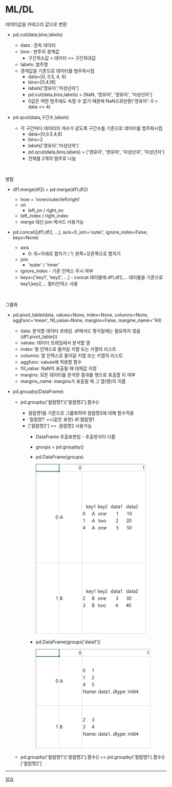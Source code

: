 # ML/DL

데이터값을 카테고리 값으로 변환
- pd.cut(data,bins,labels)
    - data : 관측 데이터
    - bins : 번주의 경계값
        - 구간최소값 < 데이터 <= 구간최대값
    - labels: 범주명
    - 경계값을 기준으로 데이터를 범주화시킴
        - data=[0, 0.5, 4, 6]
        - bins=[0,4,18]
        - labels['영유아','미성년자']
        - pd.cut(data,bins,labels) = [NaN, '영유아', '영유아', '미성년자']
        - 0값은 어떤 범주에도 속할 수 없기 때문에 NaN으로반환('영유아': 0 < data <= 4)

- pd.qcut(data,구간수,labels)
    - 각 구간마다 데이터의 개수가 같도록 구간수를 기준으로 데이터를 범주화시킴
        - data=[0,0.5,4,6]
        - bins=2
        - labels['영유아','미성년자']
        - pd.qcut(data,bins,labels) = ['영유아', '영유아', '미성년자', '미성년자']
        - 전체를 2개의 범주로 나눔

<br>

병합
- df1.merge(df2) = pd.merge(df1,df2)
    - how = 'inner/outer/left/right'
    - on
        - left_on / right_on
    - left_index / right_index
    - merge 대신 join 메서드 사용가능

- pd.concat([df1,df2, ...], axis=0, join='outer', ignore_index=False, keys=None)
    - axis
        - 0: 위+아래로 합치기 / 1: 왼쪽+오른쪽으로 합치기
    - join
        - 'outer' / 'inner'
    - ignore_index - 기존 인덱스 무시 여부
    - keys=['key1', 'key2', ...] - concat 테이블에 df1,df2,... 테이블을 기준으로 key1,key2,... 멀티인덱스 사용

<br>

그룹화
- pd.pivot_table(data, values=None, index=None, columns=None, aggfunc='mean', fill_value=None, margins=False, margine_name=''All)
    - data: 분석할 데이터 프레임. df메서드 형식일때는 필요하지 않음(df1.pivot_table())
    - values: 데이터 프레임에서 분석할 열
    - index: 행 인덱스로 들어갈 키열 또는 키열의 리스트
    - columns: 열 인덱스로 들어갈 키열 또는 키열의 리스트
    - aggfunc: values에 적용할 함수
    - fill_value: NaN이 표출될 때 대체값 지정
    - margins: 모든 데이터를 분석한 결과를 행으로 표출할 지 여부
    - margins_name: margins가 표출될 때 그 열(행)의 이름

- pd.groupby(DataFrame)
    - pd.groupby('컬럼명1')['컬럼명2'].함수()
        - 컬럼명1을 기준으로 그룹화하여 컬럼명2에 대해 함수적용
        - '컬럼명1' ==(같은 표현) df.컬럼명1
        - ['컬럼명2'] == .컬럼명2 사용가능
            - DataFrame 추출표현임 - 추출방식이 다름
            - groups = pd.groupby()
            - pd.DataFrame(groups)

                ![1](./1.png)

            - pd.DataFrame(groups['data1']) 

                ![2](./2.png)

    - pd.groupby('컬럼명1')['컬럼명2'].함수() == pd.groupby('컬럼명1').함수()['컬럼명2']


---
[실습](http://localhost:8888/tree/pandas_0712)